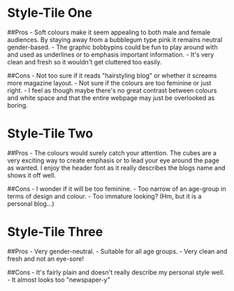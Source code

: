# Style-Tile One

##Pros
	- Soft colours make it seem appealing to both male and female audiences. By staying away from a bubblegum type pink it remains neutral gender-based.
	- The graphic bobbypins could be fun to play around with and used as underlines or to emphasis important information.
	- It's very clean and fresh so it wouldn't get cluttered too easily.

##Cons
	- Not too sure if it reads "hairstyling blog" or whether it screams more magazine layout.
	- Not sure if the colours are too feminine or just right.
	- I feel as though maybe there's no great contrast between colours and white space and that the entire webpage may just be overlooked as boring.
	
# Style-Tile Two

##Pros
	- The colours would surely catch your attention.
	The cubes are a very exciting way to create emphasis or to lead your eye around the page as wanted.
	I enjoy the header font as it really describes the blogs name and shows it off well.

##Cons
	- I wonder if it will be too feminine.
	- Too narrow of an age-group in terms of design and colour.
	- Too immature looking? (Hm, but it is a personal 	blog…)
	
# Style-Tile Three

##Pros
	- Very gender-neutral.
	- Suitable for all age groups.
	- Very clean and fresh and not an eye-sore!

##Cons
	- It's fairly plain and doesn't really describe my personal style well.
	- It almost looks too "newspaper-y"

	
	